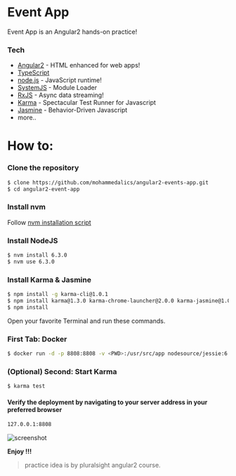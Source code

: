 # Event App

Event App is an Angular2 hands-on practice! 

### Tech
* [Angular2](https://angularjs.org) - HTML enhanced for web apps!
* [TypeScript](https://www.typescriptlang.org)
* [node.js](https://nodejs.org) - JavaScript runtime!
* [SystemJS](https://github.com/systemjs/systemjs) - Module Loader
* [RxJS](https://github.com/Reactive-Extensions/RxJS) - Async data streaming!
* [Karma](http://karma-runner.github.io) - Spectacular Test Runner for Javascript
* [Jasmine](https://jasmine.github.io) - Behavior-Driven Javascript
* more.. 

# How to: 

### Clone the repository
```sh
$ clone https://github.com/mohammedalics/angular2-events-app.git
$ cd angular2-event-app
```
### Install nvm
Follow [nvm installation script](https://github.com/creationix/nvm#install-script) 

### Install NodeJS
```sh
$ nvm install 6.3.0
$ nvm use 6.3.0
```
### Install Karma & Jasmine
```sh
$ npm install -g karma-cli@1.0.1
$ npm install karma@1.3.0 karma-chrome-launcher@2.0.0 karma-jasmine@1.0.2 jasmine-core@2.5.2 @types/jasmine@2.5.38 -D 
$ npm install 
```

Open your favorite Terminal and run these commands.

### First Tab: Docker
```sh
$ docker run -d -p 8808:8808 -v <PWD>:/usr/src/app nodesource/jessie:6.3.0 -t eventapp npm start
```
### (Optional) Second: Start Karma 
```sh
$ karma test
```

#### Verify the deployment by navigating to your server address in your preferred browser

```sh
127.0.0.1:8808
```

![screenshot](http://i65.tinypic.com/2wd3tcy.png)


**Enjoy !!!**

> practice idea is by pluralsight angular2 course.

